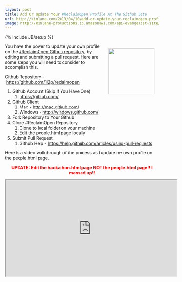 ```yaml
---
layout: post
title: Add Or Update Your #ReclaimOpen Profile At The Github Site
url: http://kinlane.com/2013/04/10/add-or-update-your-reclaimopen-profile-at-the-github-site/
image: http://kinlane-productions.s3.amazonaws.com/api-evangelist-site/blog/github-logo-basic.png
---
```

{% include JB/setup %}
<p><img style="padding: 15px;" src="https://s3.amazonaws.com/kinlane-productions/github-logo.png" alt="" width="150" align="right" /></p>
<p class="p1">You have the power to update your own profile on the <a href="https://github.com/1l2p/reclaimopen">#ReclaimOpen Github repository</a>, by editing and submitting a pull request. Here are some steps you will need to consider to accomplish this.</p>
<p class="p3"><span class="s1">Github Repository -&nbsp;<a href="https://github.com/1l2p/reclaimopen"><span class="s2">https://github.com/1l2p/reclaimopen</span></a></span></p>
<ol class="mainlist">
<li>Github Account (Skip If You Have One)<ol class="mainlist">
<li class="li3"><a href="https://github.com/"><span class="s2">https://github.com/</span></a></li>
</ol></li>
<li>Github Client<ol class="mainlist">
<li>Mac - <a href="http://mac.github.com/">http://mac.github.com/</a></li>
<li>Windows - <a href="http://windows.github.com/">http://windows.github.com/</a></li>
</ol></li>
<li>Fork Repository to Your Github</li>
<li>Clone #ReclaimOpen Repository<ol class="mainlist">
<li>Clone to local folder on your machine</li>
<li>Edit the people.html page locally</li>
</ol></li>
<li>Submit Pull Request<ol class="mainlist">
<li class="li3"><span class="s1">Github Help -&nbsp;<a href="https://help.github.com/articles/using-pull-requests"><span class="s2">https://help.github.com/articles/using-pull-requests</span></a></span></li>
</ol></li>
</ol>
<p>Here is a video walkthrough of the process as I update my own profile on the people.html page.</p>
<p style="text-align: center; font-size: 14px; color: #ff0000;"><strong>UPDATE: Edit the hackathon.html page NOT the people.html page!! I messed up!!</strong></p>
<p><iframe src="http://www.youtube.com/embed/_MiTzhjVxJ4?list=UUOCBAiz-FyylBzQ34We4tPg" width="560" height="315"></iframe></p>